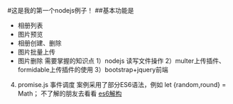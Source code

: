 #这是我的第一个nodejs例子！
##基本功能是
- 相册列表
- 图片预览
- 相册创建、删除
- 图片批量上传
- 图片删除
需要掌握的知识点
1）nodejs 读写文件操作
2）multer上传插件、formidable上传插件的使用
3）bootstrap+jquery前端
4) promise.js 事件调度
案例采用了部分ES6语法，例如 let {random,round} = Math； 
不了解的朋友去看看 [es6解构](http://es6.ruanyifeng.com/#docs/destructuring#%E5%AF%B9%E8%B1%A1%E7%9A%84%E8%A7%A3%E6%9E%84%E8%B5%8B%E5%80%BC)


  
